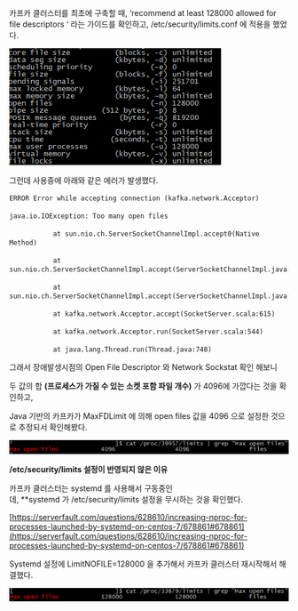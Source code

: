 카프카 클러스터를 최초에 구축할 때, ‘recommend at least 128000 allowed for file descriptors ‘ 라는 가이드를 확인하고, /etc/security/limits.conf 에 적용을 했었다.

![systemd01](systemd01.png)

그런데 사용중에 아래와 같은 에러가 발생했다.

```
ERROR Error while accepting connection (kafka.network.Acceptor)

java.io.IOException: Too many open files

           at sun.nio.ch.ServerSocketChannelImpl.accept0(Native Method)

           at sun.nio.ch.ServerSocketChannelImpl.accept(ServerSocketChannelImpl.java:419)

           at sun.nio.ch.ServerSocketChannelImpl.accept(ServerSocketChannelImpl.java:247)

           at kafka.network.Acceptor.accept(SocketServer.scala:615)

           at kafka.network.Acceptor.run(SocketServer.scala:544)

           at java.lang.Thread.run(Thread.java:748)
```

그래서 장애발생시점의 Open File Descriptor 와 Network Sockstat 확인 해보니

두 값의 합 **(프로세스가 가질 수 있는 소켓 포함 파일 개수)** 가 4096에 가깝다는 것을 확인하고,

Java 기반의 카프카가 MaxFDLimit 에 의해 open files 값을 4096 으로 설정한 것으로 추정되서 확인해봤다.

![systemd02](systemd02.png)

**/etc/security/limits 설정이 반영되지 않은 이유**

카프카 클러스터는 systemd 를 사용해서 구동중인데, **systemd 가 /etc/security/limits 설정을 무시하는 것을 확인했다.

[https://serverfault.com/questions/628610/increasing-nproc-for-processes-launched-by-systemd-on-centos-7/678861#678861](https://serverfault.com/questions/628610/increasing-nproc-for-processes-launched-by-systemd-on-centos-7/678861#678861)

Systemd 설정에 LimitNOFILE=128000 을 추가해서 카프카 클러스터 재시작해서 해결했다.

![systemd03](systemd03.png)